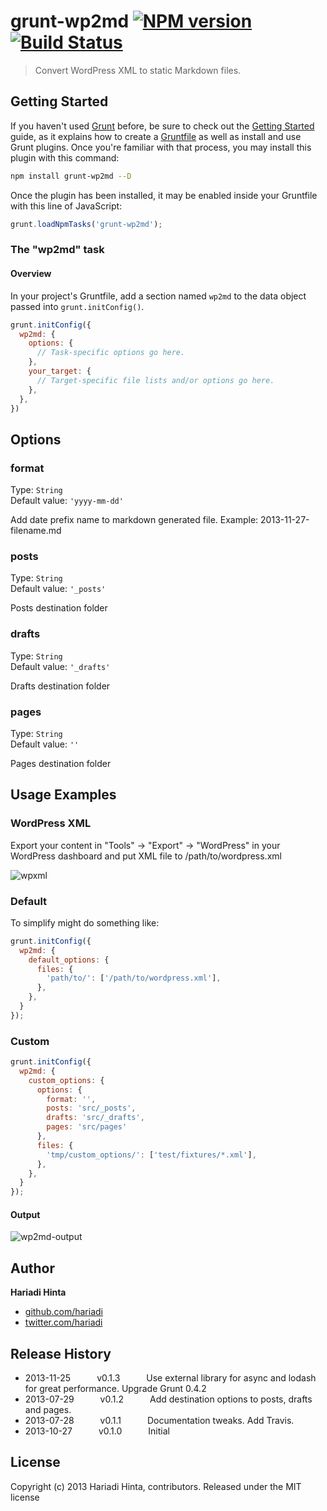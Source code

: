 # grunt-wp2md [![NPM version](https://badge.fury.io/js/grunt-wp2md.png)](http://badge.fury.io/js/grunt-wp2md)  [![Build Status](https://travis-ci.org/hariadi/grunt-wp2md.png)](https://travis-ci.org/hariadi/grunt-wp2md)

> Convert WordPress XML to static Markdown files.

## Getting Started
If you haven't used [Grunt](http://gruntjs.com/) before, be sure to check out the [Getting Started](http://gruntjs.com/getting-started) guide, as it explains how to create a [Gruntfile](http://gruntjs.com/sample-gruntfile) as well as install and use Grunt plugins. Once you're familiar with that process, you may install this plugin with this command:

```bash
npm install grunt-wp2md --D
```

Once the plugin has been installed, it may be enabled inside your Gruntfile with this line of JavaScript:

```js
grunt.loadNpmTasks('grunt-wp2md');
```

### The "wp2md" task

#### Overview
In your project's Gruntfile, add a section named `wp2md` to the data object passed into `grunt.initConfig()`.

```js
grunt.initConfig({
  wp2md: {
    options: {
      // Task-specific options go here.
    },
    your_target: {
      // Target-specific file lists and/or options go here.
    },
  },
})
```



## Options
### format
Type: `String`  
Default value: `'yyyy-mm-dd'`

Add date prefix name to markdown generated file. Example: 2013-11-27-filename.md

### posts
Type: `String`  
Default value: `'_posts'`

Posts destination folder

### drafts
Type: `String`  
Default value: `'_drafts'`

Drafts destination folder

### pages
Type: `String`  
Default value: `''`

Pages destination folder


## Usage Examples
### WordPress XML

Export your content in "Tools" → "Export" → "WordPress" in your WordPress dashboard and put XML file to /path/to/wordpress.xml

![wpxml](https://f.cloud.github.com/assets/376635/1417781/bb434810-3f9d-11e3-8d0d-4e54ff5a2717.jpg)

### Default

To simplify might do something like:

```js
grunt.initConfig({
  wp2md: {
    default_options: {
      files: {
        'path/to/': ['/path/to/wordpress.xml'],
      },
    },
  }
});
```

### Custom

```js
grunt.initConfig({
  wp2md: {
    custom_options: {
      options: {
        format: '',
        posts: 'src/_posts',
        drafts: 'src/_drafts',
        pages: 'src/pages'
      },
      files: {
        'tmp/custom_options/': ['test/fixtures/*.xml'],
      },
    },
  }
});
```

#### Output 
![wp2md-output](https://f.cloud.github.com/assets/376635/1417782/cf624580-3f9d-11e3-9321-6bbd5527554f.jpg)


## Author

**Hariadi Hinta**

+ [github.com/hariadi](https://github.com/hariadi)
+ [twitter.com/hariadi](http://twitter.com/hariadi)

## Release History

 * 2013-11-25   v0.1.3   Use external library for async and lodash for great performance. Upgrade Grunt 0.4.2
 * 2013-07-29   v0.1.2   Add destination options to posts, drafts and pages.
 * 2013-07-28   v0.1.1   Documentation tweaks. Add Travis.
 * 2013-10-27   v0.1.0   Initial

## License
Copyright (c) 2013 Hariadi Hinta, contributors.
Released under the MIT license